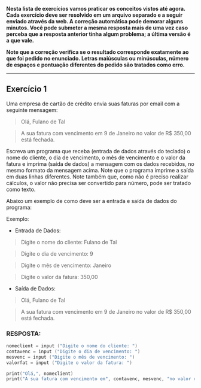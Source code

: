 **Nesta lista de exercícios vamos praticar os conceitos vistos até agora. Cada exercício deve ser resolvido em um arquivo separado e a seguir enviado através da web. A correção automática pode demorar alguns minutos. Você pode submeter a mesma resposta mais de uma vez caso perceba que a resposta anterior tinha algum problema; a última versão é a que vale.**

**Note que a correção verifica se o resultado corresponde exatamente ao que foi pedido no enunciado. Letras maiúsculas ou minúsculas, número de espaços e pontuação diferentes do pedido são tratados como erro.**

_______________________________
## Exercício 1

Uma empresa de cartão de crédito envia suas faturas por email com a seguinte mensagem:

> Olá, Fulano de Tal

> A sua fatura com vencimento em 9 de Janeiro no valor de R$ 350,00 está fechada.

Escreva um programa que receba (entrada de dados através do teclado) o nome do cliente, o dia de vencimento, o mês de vencimento e o valor da fatura e imprima (saída de dados) a mensagem com os dados recebidos, no mesmo formato da mensagem acima. Note que o programa imprime a saída em duas linhas diferentes. Note também que, como não é preciso realizar cálculos, o valor não precisa ser convertido para número, pode ser tratado como texto.

Abaixo um exemplo de como deve ser a entrada e saída de dados do programa:

Exemplo:

- Entrada de Dados:

> Digite o nome do cliente: Fulano de Tal

> Digite o dia de vencimento: 9

> Digite o mês de vencimento: Janeiro

> Digite o valor da fatura: 350,00

- Saída de Dados:

> Olá, Fulano de Tal

> A sua fatura com vencimento em 9 de Janeiro no valor de R$ 350,00 está fechada.

### RESPOSTA:

```c
nomeclient = input ("Digite o nome do cliente: ")
contavenc = input ("Digite o dia de vencimento: ")
mesvenc = input ("Digite o mês de vencimento: ")
valorfat = input ("Digite o valor da fatura: ")

print("Olá,", nomeclient)
print("A sua fatura com vencimento em", contavenc, mesvenc, "no valor de R$"+valorfat, "está fechada." )
```
